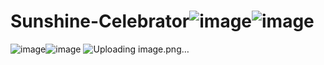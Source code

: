 # Sunshine-Celebrator![image](https://github.com/user-attachments/assets/1e414b21-bbb5-4cc9-98d5-088ca4d7f707)![image](https://github.com/user-attachments/assets/e293d4fb-e011-4313-a40e-066bb6256288)
![image](https://github.com/user-attachments/assets/75e5a9cd-e961-458a-bceb-24f456e21079)![image](https://github.com/user-attachments/assets/71a6ff2e-4605-4f76-a72d-cd7b4155a387)
![Uploading image.png…]()


